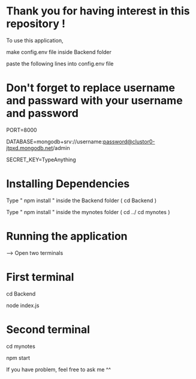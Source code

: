 # Thank you for having interest in this repository !

To use this application,

make config.env file inside Backend folder

paste the following lines into config.env file

# Don't forget to replace username and passward with your username and password

PORT=8000

DATABASE=mongodb+srv://username:password@clustor0-jtpxd.mongodb.net/admin

SECRET_KEY=TypeAnything

# Installing Dependencies

Type " npm install " inside the Backend folder ( cd Backend )

Type " npm install " inside the mynotes folder ( cd ../ cd mynotes )

# Running the application

--> Open two terminals

# First terminal

cd Backend

node index.js

# Second terminal

cd mynotes

npm start

If you have problem, feel free to ask me ^^

